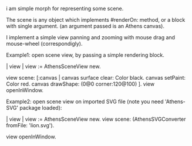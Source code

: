 i am simple morph for representing some scene.The scene is any object which implements #renderOn: method,or a block with single argument.(an argument passed is an Athens canvas).I implement a simple view panning and zooming with mouse drag and mouse-wheel (correspondigly).Example1: open scene view, by passing a simple rendering block.| view |view  := AthensSceneView new.view scene: [:canvas |	canvas surface clear:  Color black.	canvas setPaint: Color red.	canvas drawShape: (0@0 corner:120@100)].view openInWindow.Example2: open scene view on imported SVG file (note you need 'Athens-SVG' package loaded):| view |view  := AthensSceneView new.view scene: (AthensSVGConverter fromFile: 'lion.svg').view openInWindow.